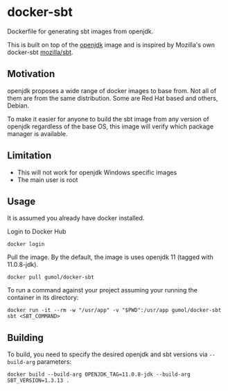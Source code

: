 # docker-sbt
Dockerfile for generating sbt images from openjdk.

This is built on top of the
[openjdk](https://hub.docker.com/_/openjdk/) image
and is inspired by Mozilla's own docker-sbt
[mozilla/sbt](https://github.com/mozilla/docker-sbt).

## Motivation

openjdk proposes a wide range of docker images to base from. Not all of them are from the same distribution.
Some are Red Hat based and others, Debian.

To make it easier for anyone to build the sbt image from any version of openjdk regardless of the
base OS, this image will verify which package manager is available.

## Limitation

- This will not work for openjdk Windows specific images
- The main user is root

## Usage

It is assumed you already have docker installed.

Login to Docker Hub

    docker login
    
Pull the image. By the default, the image is uses openjdk 11 (tagged with 11.0.8-jdk).

    docker pull gumol/docker-sbt

To run a command against your project assuming your running the container in its directory:

    docker run -it --rm -w "/usr/app" -v "$PWD":/usr/app gumol/docker-sbt sbt <SBT_COMMAND>

## Building

To build, you need to specify the desired openjdk and sbt versions via
`--build-arg` parameters:

    docker build --build-arg OPENJDK_TAG=11.0.8-jdk --build-arg SBT_VERSION=1.3.13 .
